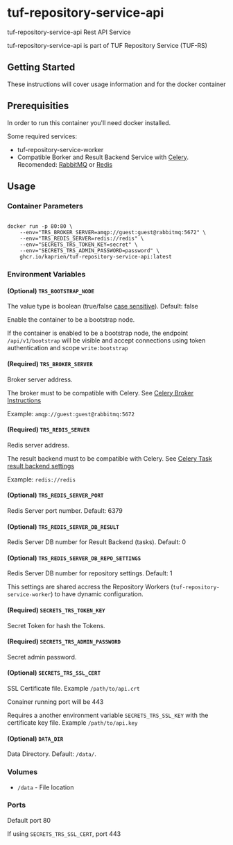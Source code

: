 # tuf-repository-service-api

tuf-repository-service-api Rest API Service

tuf-repository-service-api is part of TUF Repository Service (TUF-RS)

## Getting Started

These instructions will cover usage information and for the docker container

## Prerequisities


In order to run this container you'll need docker installed.

Some required services:

* tuf-repository-service-worker
* Compatible Borker and Result Backend Service with
  [Celery](https://docs.celeryq.dev/en/stable/getting-started/backends-and-brokers/index.html).
  Recomended: [RabbitMQ](https://www.rabbitmq.com) or [Redis](https://redis.com)


## Usage

### Container Parameters

```shell

docker run -p 80:80 \
    --env="TRS_BROKER_SERVER=amqp://guest:guest@rabbitmq:5672" \
    --env="TRS_REDIS_SERVER=redis://redis" \
    --env="SECRETS_TRS_TOKEN_KEY=secret" \
    --env="SECRETS_TRS_ADMIN_PASSWORD=password" \
    ghcr.io/kaprien/tuf-repository-service-api:latest
```


### Environment Variables

#### (Optional) `TRS_BOOTSTRAP_NODE`

The value type is boolean (true/false [case sensitive](https://www.dynaconf.com/configuration/#available-options)).
Default: false

Enable the container to be a bootstrap node.

If the container is enabled to be a bootstrap node, the endpoint `/api/v1/bootstrap` will be visible and accept connections using token authentication and scope `write:bootstrap`

#### (Required) `TRS_BROKER_SERVER`

Broker server address.

The broker must to be compatible with Celery. See [Celery Broker Instructions](https://docs.celeryq.dev/en/stable/getting-started/backends-and-brokers/index.html#broker-instructions)

Example: `amqp://guest:guest@rabbitmq:5672`

#### (Required) `TRS_REDIS_SERVER`

Redis server address.

The result backend must to be compatible with Celery. See
[Celery Task result backend settings](https://docs.celeryq.dev/en/stable/userguide/configuration.html#task-result-backend-settings)

Example: `redis://redis`

#### (Optional) `TRS_REDIS_SERVER_PORT`

Redis Server port number. Default: 6379

#### (Optional) `TRS_REDIS_SERVER_DB_RESULT`

Redis Server DB number for Result Backend (tasks). Default: 0

#### (Optional) `TRS_REDIS_SERVER_DB_REPO_SETTINGS`

Redis Server DB number for repository settings. Default: 1

This settings are shared accress the Repository Workers
(``tuf-repository-service-worker``) to have dynamic configuration.

#### (Required) `SECRETS_TRS_TOKEN_KEY`

Secret Token for hash the Tokens.

#### (Required) `SECRETS_TRS_ADMIN_PASSWORD`

Secret admin password.


#### (Optional) `SECRETS_TRS_SSL_CERT`

SSL Certificate file. Example ``/path/to/api.crt``

Conainer running port will be 443

Requires a another environment variable ``SECRETS_TRS_SSL_KEY`` with the
certificate key file. Example ``/path/to/api.key``

#### (Optional) `DATA_DIR`

Data Directory. Default: `/data/`.

### Volumes

* `/data` - File location


### Ports

Default port 80

If using ``SECRETS_TRS_SSL_CERT``, port 443
